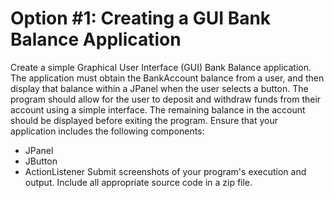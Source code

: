 # Option #1:  Creating a GUI Bank Balance Application
Create a simple Graphical User Interface (GUI) Bank Balance application. The application must obtain the BankAccount balance from a user, and then display that balance within a JPanel when the user selects a button. The program should allow for the user to deposit and withdraw funds from their account using a simple interface. The remaining balance in the account should be displayed before exiting the program. Ensure that your application includes the following components:
- JPanel
- JButton
- ActionListener
Submit screenshots of your program's execution and output. Include all appropriate source code in a zip file.